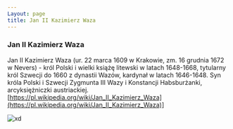 ```yaml
---
Layout: page
title: Jan II Kazimierz Waza
---
```

### Jan II Kazimierz Waza
Jan II Kazimierz Waza (ur. 22 marca 1609 w Krakowie, zm. 16 grudnia 1672 w Nevers) - król Polski i wielki książę litewski w latach 1648-1668, tytularny król Szwecji do 1660 z dynastii Wazów, kardynał w latach 1646-1648. Syn króla Polski i Szwecji Zygmunta III Wazy i Konstancji Habsburżanki, arcyksiężniczki austriackiej.
[https://pl.wikipedia.org/wiki/Jan_II_Kazimierz_Waza](https://pl.wikipedia.org/wiki/Jan_II_Kazimierz_Waza)]

![xd](https://s.twojahistoria.pl/uploads/2019/02/Daniel_Schultz_-_Portret_króla_Jana_II_Kazimierza_Wazy.jpg)